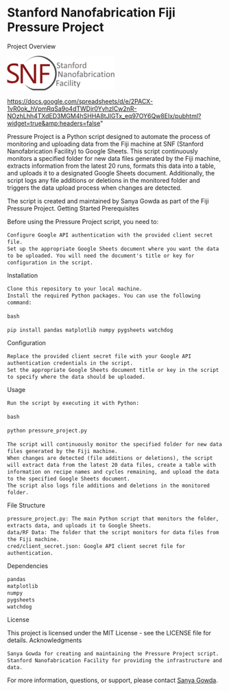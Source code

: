 # Stanford Nanofabrication Fiji Pressure Project
Project Overview

<img src="./assets/SNFLogo-2018.png" width="250" />

https://docs.google.com/spreadsheets/d/e/2PACX-1vR0ok_hVpmRqSa9o4dTWDjr0YvhzICw2nR-NOzhLhh4TXdED3MGM4hSHHA8tJIGTx_eq97OY6Qw8EIx/pubhtml?widget=true&amp;headers=false"

Pressure Project is a Python script designed to automate the process of monitoring and uploading data from the Fiji machine at SNF (Stanford Nanofabrication Facility) to Google Sheets. This script continuously monitors a specified folder for new data files generated by the Fiji machine, extracts information from the latest 20 runs, formats this data into a table, and uploads it to a designated Google Sheets document. Additionally, the script logs any file additions or deletions in the monitored folder and triggers the data upload process when changes are detected.

The script is created and maintained by Sanya Gowda as part of the Fiji Pressure Project.
Getting Started
Prerequisites

Before using the Pressure Project script, you need to:

    Configure Google API authentication with the provided client secret file.
    Set up the appropriate Google Sheets document where you want the data to be uploaded. You will need the document's title or key for configuration in the script.

Installation

    Clone this repository to your local machine.
    Install the required Python packages. You can use the following command:

    bash

    pip install pandas matplotlib numpy pygsheets watchdog

Configuration

    Replace the provided client secret file with your Google API authentication credentials in the script.
    Set the appropriate Google Sheets document title or key in the script to specify where the data should be uploaded.

Usage

    Run the script by executing it with Python:

    bash

    python pressure_project.py

    The script will continuously monitor the specified folder for new data files generated by the Fiji machine.
    When changes are detected (file additions or deletions), the script will extract data from the latest 20 data files, create a table with information on recipe names and cycles remaining, and upload the data to the specified Google Sheets document.
    The script also logs file additions and deletions in the monitored folder.

File Structure

    pressure_project.py: The main Python script that monitors the folder, extracts data, and uploads it to Google Sheets.
    data/RF Data: The folder that the script monitors for data files from the Fiji machine.
    cred/client_secret.json: Google API client secret file for authentication.

Dependencies

    pandas
    matplotlib
    numpy
    pygsheets
    watchdog

License

This project is licensed under the MIT License - see the LICENSE file for details.
Acknowledgments

    Sanya Gowda for creating and maintaining the Pressure Project script.
    Stanford Nanofabrication Facility for providing the infrastructure and data.

For more information, questions, or support, please contact [Sanya Gowda](mailto:sangowda@stanford.edu).
